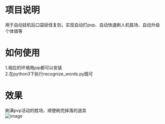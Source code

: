 # 项目说明
用于自动挂机玩口袋妖怪复刻，实现自动打pvp、自动快速刷人机胜场、自动升级个体值等
# 如何使用
1.相应的环境用pip都可以安装  
2.在python3下执行recognize_words.py既可  
# 效果
刷满pvp活动的胜场，顺便刷完掉落的道具  
![image](https://github.com/user-attachments/assets/74e76321-511d-4150-b615-e08bc84418fa)

